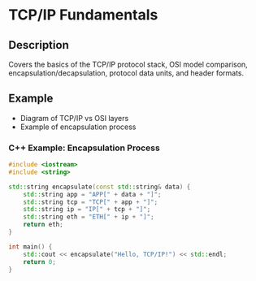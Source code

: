 # TCP/IP Fundamentals

## Description
Covers the basics of the TCP/IP protocol stack, OSI model comparison, encapsulation/decapsulation, protocol data units, and header formats.

## Example
- Diagram of TCP/IP vs OSI layers
- Example of encapsulation process

### C++ Example: Encapsulation Process
```cpp
#include <iostream>
#include <string>

std::string encapsulate(const std::string& data) {
    std::string app = "APP[" + data + "]";
    std::string tcp = "TCP[" + app + "]";
    std::string ip = "IP[" + tcp + "]";
    std::string eth = "ETH[" + ip + "]";
    return eth;
}

int main() {
    std::cout << encapsulate("Hello, TCP/IP!") << std::endl;
    return 0;
}
```
